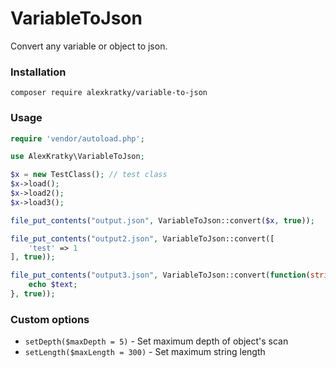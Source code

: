 # VariableToJson

Convert any variable or object to json.

### Installation

`composer require alexkratky/variable-to-json`

### Usage

```php
require 'vendor/autoload.php';

use AlexKratky\VariableToJson;

$x = new TestClass(); // test class
$x->load();
$x->load2();
$x->load3();

file_put_contents("output.json", VariableToJson::convert($x, true));

file_put_contents("output2.json", VariableToJson::convert([
    'test' => 1
], true));

file_put_contents("output3.json", VariableToJson::convert(function(string $text ="xx") {
    echo $text;
}, true));
```

### Custom options
* `setDepth($maxDepth = 5)` - Set maximum depth of object's scan
* `setLength($maxLength = 300)` - Set maximum string length